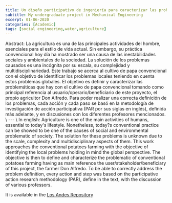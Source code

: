 ```yaml
---
title: Un diseño participativo de ingeniería para caracterizar las problemáticas alrededor del cultivo de papa en la región del Guavio.
subtitle: My undergraduate project in Mechanical Engineering
excerpt: 01-06-2020
categories: [Academic]
tags: [social engineering,water,agriculture]
---
```

Abstract:
La agricultura es una de las principales actividades del hombre, esenciales para el estilo de vida actual. Sin embargo, su práctica convencional hoy día ha mostrado ser una causa de las inestabilidades sociales y ambientales de la sociedad.
La solución de los problemas causados es una incógnita por su escala, su complejidad y multidisciplinariedad. Este trabajo se acerca al cultivo de papa convencional con el objetivo de identificar los problemas locales teniendo en cuenta estos problemas globales.
El objetivo es definir y caracterizar las problemáticas que hay con el cultivo de papa convencional tomando como principal referencia al usuario/operario/beneficiario de este proyecto, el propio agricultor Don Alfredo. 
Para poder realizar una correcta definición de los problemas, cada acción y cada paso se basó en la metodología de investigación de acción participativa (PAR por sus siglas en inglés), definida más adelante, y en discusiones con los diferentes profesores mencionados.
\\ --- \\
In english:
Agriculture is one of the main activities of humans, essential to today's lifestyle. Nonetheless, today?s conventional practice can be showed to be one of the causes of social and environmental problematic of society.
The solution for these problems is unknown due to the scale, complexity and multidisciplinary aspects of them. This work approaches the conventional potatoes farming with the objective of identifying the local problems holding in mind the global perspective.
The objective is then to define and characterize the problematic of conventional potatoes farming having as main reference the user/stakeholder/beneficiary of this project, the farmer Don Alfredo. 
To be able to correctly address the problem definition, every action and step was based on the participative action research methodology (PAR), define in the text, with the discussion of various professors.


It is available in the [Los Andes Repository](https://repositorio.uniandes.edu.co/handle/1992/48982)
